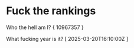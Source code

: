 # Fuck the rankings

Who the hell am I?
{ 10967357 }

What fucking year is it?
[ 2025-03-20T16:10:00Z ]
